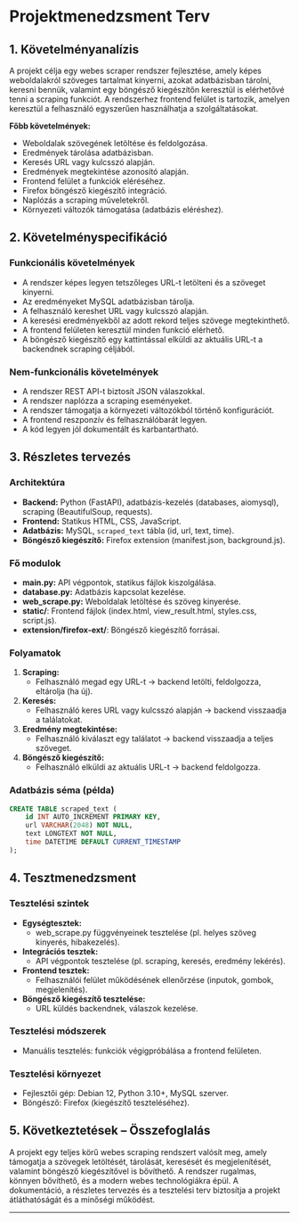 # Projektmenedzsment Terv

## 1. Követelményanalízis

A projekt célja egy webes scraper rendszer fejlesztése, amely képes weboldalakról szöveges tartalmat kinyerni, azokat adatbázisban tárolni, keresni bennük, valamint egy böngésző kiegészítőn keresztül is elérhetővé tenni a scraping funkciót. A rendszerhez frontend felület is tartozik, amelyen keresztül a felhasználó egyszerűen használhatja a szolgáltatásokat.

**Főbb követelmények:**
- Weboldalak szövegének letöltése és feldolgozása.
- Eredmények tárolása adatbázisban.
- Keresés URL vagy kulcsszó alapján.
- Eredmények megtekintése azonosító alapján.
- Frontend felület a funkciók eléréséhez.
- Firefox böngésző kiegészítő integráció.
- Naplózás a scraping műveletekről.
- Környezeti változók támogatása (adatbázis eléréshez).

## 2. Követelményspecifikáció

### Funkcionális követelmények
- A rendszer képes legyen tetszőleges URL-t letölteni és a szöveget kinyerni.
- Az eredményeket MySQL adatbázisban tárolja.
- A felhasználó kereshet URL vagy kulcsszó alapján.
- A keresési eredményekből az adott rekord teljes szövege megtekinthető.
- A frontend felületen keresztül minden funkció elérhető.
- A böngésző kiegészítő egy kattintással elküldi az aktuális URL-t a backendnek scraping céljából.

### Nem-funkcionális követelmények
- A rendszer REST API-t biztosít JSON válaszokkal.
- A rendszer naplózza a scraping eseményeket.
- A rendszer támogatja a környezeti változókból történő konfigurációt.
- A frontend reszponzív és felhasználóbarát legyen.
- A kód legyen jól dokumentált és karbantartható.

## 3. Részletes tervezés

### Architektúra
- **Backend:** Python (FastAPI), adatbázis-kezelés (databases, aiomysql), scraping (BeautifulSoup, requests).
- **Frontend:** Statikus HTML, CSS, JavaScript.
- **Adatbázis:** MySQL, `scraped_text` tábla (id, url, text, time).
- **Böngésző kiegészítő:** Firefox extension (manifest.json, background.js).

### Fő modulok
- **main.py:** API végpontok, statikus fájlok kiszolgálása.
- **database.py:** Adatbázis kapcsolat kezelése.
- **web_scrape.py:** Weboldalak letöltése és szöveg kinyerése.
- **static/**: Frontend fájlok (index.html, view_result.html, styles.css, script.js).
- **extension/firefox-ext/**: Böngésző kiegészítő forrásai.

### Folyamatok
1. **Scraping:**  
   - Felhasználó megad egy URL-t → backend letölti, feldolgozza, eltárolja (ha új).
2. **Keresés:**  
   - Felhasználó keres URL vagy kulcsszó alapján → backend visszaadja a találatokat.
3. **Eredmény megtekintése:**  
   - Felhasználó kiválaszt egy találatot → backend visszaadja a teljes szöveget.
4. **Böngésző kiegészítő:**  
   - Felhasználó elküldi az aktuális URL-t → backend feldolgozza.

### Adatbázis séma (példa)
```sql
CREATE TABLE scraped_text (
    id INT AUTO_INCREMENT PRIMARY KEY,
    url VARCHAR(2048) NOT NULL,
    text LONGTEXT NOT NULL,
    time DATETIME DEFAULT CURRENT_TIMESTAMP
);
```

## 4. Tesztmenedzsment

### Tesztelési szintek
- **Egységtesztek:**  
  - web_scrape.py függvényeinek tesztelése (pl. helyes szöveg kinyerés, hibakezelés).
- **Integrációs tesztek:**  
  - API végpontok tesztelése (pl. scraping, keresés, eredmény lekérés).
- **Frontend tesztek:**  
  - Felhasználói felület működésének ellenőrzése (inputok, gombok, megjelenítés).
- **Böngésző kiegészítő tesztelése:**  
  - URL küldés backendnek, válaszok kezelése.

### Tesztelési módszerek
- Manuális tesztelés: funkciók végigpróbálása a frontend felületen.

### Tesztelési környezet
- Fejlesztői gép: Debian 12, Python 3.10+, MySQL szerver.
- Böngésző: Firefox (kiegészítő teszteléséhez).

## 5. Következtetések – Összefoglalás

A projekt egy teljes körű webes scraping rendszert valósít meg, amely támogatja a szövegek letöltését, tárolását, keresését és megjelenítését, valamint böngésző kiegészítővel is bővíthető. A rendszer rugalmas, könnyen bővíthető, és a modern webes technológiákra épül. A dokumentáció, a részletes tervezés és a tesztelési terv biztosítja a projekt átláthatóságát és a minőségi működést.

---
